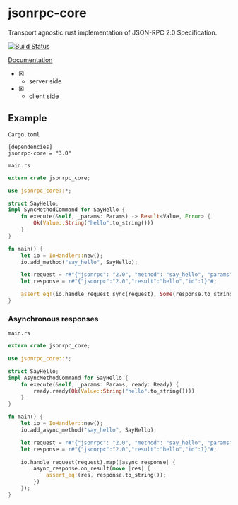 # jsonrpc-core
Transport agnostic rust implementation of JSON-RPC 2.0 Specification.

[![Build Status][travis-image]][travis-url]

[travis-image]: https://travis-ci.org/ethcore/jsonrpc-core.svg?branch=master
[travis-url]: https://travis-ci.org/ethcore/jsonrpc-core

[Documentation](http://ethcore.github.io/jsonrpc-core/jsonrpc_core/index.html)

- [x] - server side
- [x] - client side

## Example

`Cargo.toml`


```
[dependencies]
jsonrpc-core = "3.0"
```

`main.rs`

```rust
extern crate jsonrpc_core;

use jsonrpc_core::*;

struct SayHello;
impl SyncMethodCommand for SayHello {
    fn execute(&self, _params: Params) -> Result<Value, Error> {
        Ok(Value::String("hello".to_string()))
    }
}

fn main() {
	let io = IoHandler::new();
	io.add_method("say_hello", SayHello);

	let request = r#"{"jsonrpc": "2.0", "method": "say_hello", "params": [42, 23], "id": 1}"#;
	let response = r#"{"jsonrpc":"2.0","result":"hello","id":1}"#;

	assert_eq!(io.handle_request_sync(request), Some(response.to_string()));
}
```

### Asynchronous responses

`main.rs`

```rust
extern crate jsonrpc_core;

use jsonrpc_core::*;

struct SayHello;
impl AsyncMethodCommand for SayHello {
    fn execute(&self, _params: Params, ready: Ready) {
        ready.ready(Ok(Value::String("hello".to_string())))
    }
}

fn main() {
	let io = IoHandler::new();
	io.add_async_method("say_hello", SayHello);

	let request = r#"{"jsonrpc": "2.0", "method": "say_hello", "params": [42, 23], "id": 1}"#;
	let response = r#"{"jsonrpc":"2.0","result":"hello","id":1}"#;

	io.handle_request(request).map(|async_response| {
		async_response.on_result(move |res| {
			assert_eq!(res, response.to_string());
		})
	});
}
```
